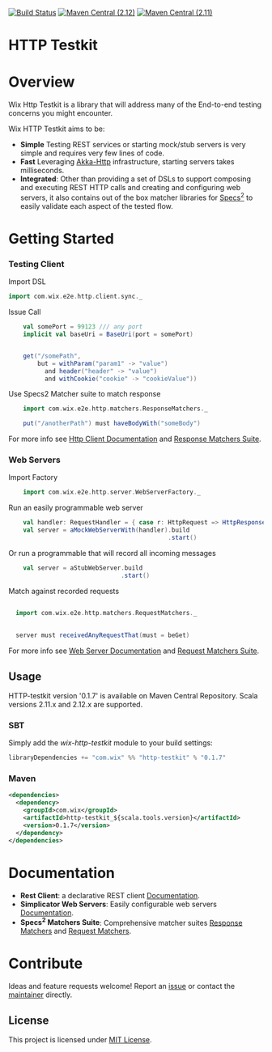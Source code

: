 [![Build Status](https://travis-ci.org/wix/wix-http-testkit.svg?branch=master)](https://travis-ci.org/wix/wix-http-testkit)
[![Maven Central (2.12)](https://maven-badges.herokuapp.com/maven-central/com.wix/http-testkit_2.12/badge.svg)](https://maven-badges.herokuapp.com/maven-central/com.wix/http-testkit_2.12)
[![Maven Central (2.11)](https://maven-badges.herokuapp.com/maven-central/com.wix/http-testkit_2.11/badge.svg)](https://maven-badges.herokuapp.com/maven-central/com.wix/http-testkit_2.11)

# HTTP Testkit

Overview
========

Wix Http Testkit is a library that will address many of the End-to-end testing concerns you might encounter.

Wix HTTP Testkit aims to be:
* __Simple__ Testing REST services or starting mock/stub servers is very simple and requires very few lines of code.
* __Fast__ Leveraging [Akka-Http](https://github.com/akka/akka-http) infrastructure, starting servers takes milliseconds.
* __Integrated__: Other than providing a set of DSLs to support composing and executing REST HTTP calls and creating and configuring web servers, it also contains out of the box matcher libraries for [Specs<sup>2</sup>](http://wix.github.io/accord/specs2.html) to easily validate each aspect of the tested flow.


Getting Started
===============
### Testing Client

Import DSL
```scala
import com.wix.e2e.http.client.sync._
```

Issue Call
```scala
    val somePort = 99123 /// any port
    implicit val baseUri = BaseUri(port = somePort)


    get("/somePath", 
        but = withParam("param1" -> "value") 
          and header("header" -> "value") 
          and withCookie("cookie" -> "cookieValue"))
```

Use Specs2 Matcher suite to match response
```scala
    import com.wix.e2e.http.matchers.ResponseMatchers._

    put("/anotherPath") must haveBodyWith("someBody")
```

For more info see [Http Client Documentation](./HTTP_CLIENT.md) and [Response Matchers Suite](./HTTP_CLIENT_MATCHERS.md).


### Web Servers

Import Factory
```scala
    import com.wix.e2e.http.server.WebServerFactory._
```

Run an easily programmable web server

```scala
    val handler: RequestHandler = { case r: HttpRequest => HttpResponse()  }
    val server = aMockWebServerWith(handler).build
                                            .start()
```

Or run a programmable that will record all incoming messages

```scala
    val server = aStubWebServer.build
                               .start()

```

Match against recorded requests

```scala

  import com.wix.e2e.http.matchers.RequestMatchers._
  
  
  server must receivedAnyRequestThat(must = beGet)
```

For more info see [Web Server Documentation](./WEBSERVER.md) and [Request Matchers Suite](./WEBSERVER_MATCHERS.md).



## Usage 

HTTP-testkit version '0.1.7' is available on Maven Central Repository. Scala versions 2.11.x and 2.12.x are supported.

### SBT
Simply add the *wix-http-testkit* module to your build settings:

```sbt
libraryDependencies += "com.wix" %% "http-testkit" % "0.1.7"
```
### Maven

```xml
<dependencies>
  <dependency>
    <groupId>com.wix</groupId>
    <artifactId>http-testkit_${scala.tools.version}</artifactId>
    <version>0.1.7</version>
  </dependency>
</dependencies>

```

# Documentation 

* __Rest Client__: a declarative REST client [Documentation](./HTTP_CLIENT.md).  
* __Simplicator Web Servers__: Easily configurable web servers [Documentation](./WEBSERVER.md).
* __Specs<sup>2</sup> Matchers Suite__: Comprehensive matcher suites [Response Matchers](./HTTP_CLIENT_MATCHERS.md) and [Request Matchers](./WEBSERVER_MATCHERS.md).    

# Contribute

Ideas and feature requests welcome! Report an [issue](https://github.com/wix/wix-http-testkit/issues/) or contact the [maintainer](https://github.com/noam-almog) directly.


## License

This project is licensed under [MIT License](./LICENSE.md).
